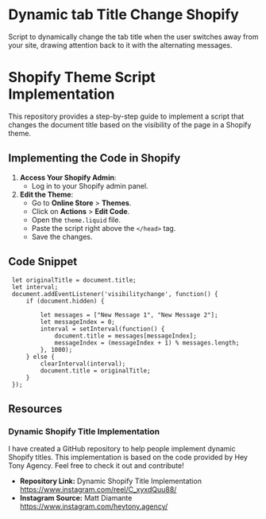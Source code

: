 # Dynamic tab Title Change Shopify
Script to dynamically change the tab title when the user switches away from your site, drawing attention back to it with the alternating messages.

# Shopify Theme Script Implementation
This repository provides a step-by-step guide to implement a script that changes the document title based on the visibility of the page in a Shopify theme.

## Implementing the Code in Shopify
1. **Access Your Shopify Admin**:
   - Log in to your Shopify admin panel.
2. **Edit the Theme**:
   - Go to **Online Store** > **Themes**.
   - Click on **Actions** > **Edit Code**.
   - Open the `theme.liquid` file.
   - Paste the script right above the `</head>` tag.
   - Save the changes.

## Code Snippet

     let originalTitle = document.title;
     let interval;
     document.addEventListener('visibilitychange', function() {
         if (document.hidden) {
             
             let messages = ["New Message 1", "New Message 2"];
             let messageIndex = 0;
             interval = setInterval(function() {
                 document.title = messages[messageIndex];
                 messageIndex = (messageIndex + 1) % messages.length;
             }, 1000); 
         } else { 
             clearInterval(interval);
             document.title = originalTitle;
         }
     });

## Resources

### Dynamic Shopify Title Implementation

I have created a GitHub repository to help people implement dynamic Shopify titles. This implementation is based on the code provided by Hey Tony Agency. Feel free to check it out and contribute!

- **Repository Link:** Dynamic Shopify Title Implementation https://www.instagram.com/reel/C_xyxdQuu88/
- **Instagram Source:** Matt Diamante https://www.instagram.com/heytony.agency/

